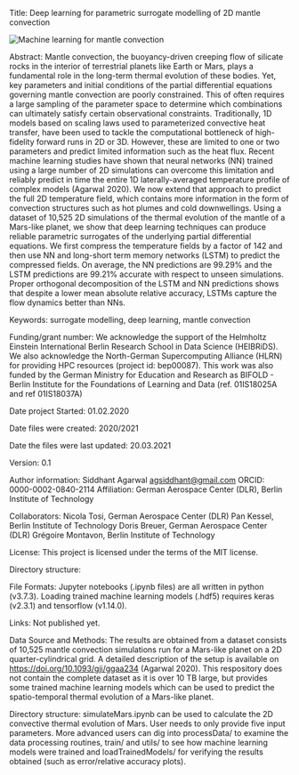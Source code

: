 Title: Deep learning for parametric surrogate modelling of 2D mantle convection

![Machine learning for mantle convection](https://github.com/agsiddhant/ForwardSurrogate_Mars_2D/blob/main/Fig_Concept.svg)


Abstract: Mantle convection, the buoyancy-driven creeping flow of silicate rocks in the interior of terrestrial planets like Earth or Mars, plays a fundamental role in the long-term thermal evolution of these bodies. Yet, key parameters and initial conditions of the partial differential equations governing mantle convection are poorly constrained. This of often requires a large sampling of the parameter space to determine which combinations can ultimately satisfy certain observational constraints. Traditionally, 1D models based on scaling laws used to parameterized convective heat transfer, have been used to tackle the computational bottleneck of high-fidelity forward runs in 2D or 3D. However, these are limited to one or two parameters and predict limited information such as the heat flux. Recent machine learning studies have shown that neural networks (NN) trained using a large number of 2D simulations can overcome this limitation and reliably predict in time the entire 1D laterally-averaged temperature profile of complex models (Agarwal 2020). We now extend that approach to predict the full 2D temperature field, which contains more information in the form of convection structures such as hot plumes and cold downwellings. Using a dataset of 10,525 2D simulations of the thermal evolution of the mantle of a Mars-like planet, we show that deep learning techniques can produce reliable parametric surrogates of the underlying partial differential equations. We first compress the temperature fields by a factor of 142 and then use NN and long-short term memory networks (LSTM) to predict the compressed fields. On average, the NN predictions are 99.29% and the LSTM predictions are 99.21% accurate with respect to unseen simulations. Proper orthogonal decomposition of the LSTM and NN predictions shows that despite a lower mean absolute relative accuracy, LSTMs capture the flow dynamics better than NNs.

Keywords: surrogate modelling, deep learning, mantle convection

Funding/grant number: We acknowledge the support of the Helmholtz Einstein International Berlin Research School in Data Science (HEIBRiDS). We also acknowledge the North-German Supercomputing Alliance (HLRN) for providing HPC resources (project id: bep00087). This work was also funded by the German Ministry for Education and Research as BIFOLD - Berlin Institute for the Foundations of Learning and Data (ref. 01IS18025A and ref 01IS18037A)

Date project Started: 01.02.2020

Date files were created: 2020/2021

Date the files were last updated: 20.03.2021

Version: 0.1

Author information:
Siddhant Agarwal
agsiddhant@gmail.com
ORCID: 0000-0002-0840-2114
Affiliation: German Aerospace Center (DLR), Berlin Institute of Technology 

Collaborators: 
Nicola Tosi, German Aerospace Center (DLR)
Pan Kessel, Berlin Institute of Technology 
Doris Breuer, German Aerospace Center (DLR) 
Grégoire Montavon, Berlin Institute of Technology 

License: This project is licensed under the terms of the MIT license.

Directory structure:

File Formats:
Jupyter notebooks (.ipynb files) are all written in python (v3.7.3). Loading trained machine learning models (.hdf5) requires keras (v2.3.1) and tensorflow (v1.14.0).

Links:
Not published yet.

Data Source and Methods: The results are obtained from a dataset consists of 10,525 mantle convection simulations run for a Mars-like planet on a 2D quarter-cylindrical grid. A detailed description of the setup is available on https://doi.org/10.1093/gji/ggaa234 (Agarwal 2020). This respository does not contain the complete dataset as it is over 10 TB large, but provides some trained machine learning models which can be used to predict the spatio-temporal thermal evolution of a Mars-like planet. 

Directory structure: simulateMars.ipynb can be used to calculate the 2D convective thermal evolution of Mars. User needs to only provide five input parameters. 
More advanced users can dig into processData/ to examine the data processing routines, train/ and utils/ to see how machine learning models were trained and loadTrainedModels/ for verifying the results obtained (such as error/relative accuracy plots).
